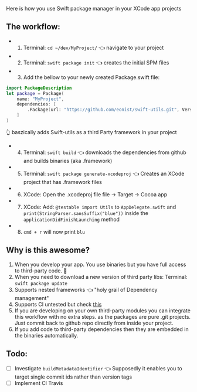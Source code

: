 Here is how you use Swift package manager in your XCode app projects<!--more--> 

## The workflow:  

- 1. Terminal: ``cd ~/dev/MyProject/`` 👈 navigate to your project  
- 2. Terminal: ``swift package init`` 👈 creates the initial SPM files    
- 3. Add the bellow to your newly created Package.swift file:   
```swift
import PackageDescription
let package = Package(
    name: "MyProject",
	dependencies: [
		.Package(url: "https://github.com/eonist/swift-utils.git", Version(0, 0, 0, prereleaseIdentifiers: ["alpha", "3"]))
    ]
)
```
👆 baszically adds Swift-utils as a third Party framework in your project    
- 4. Terminal: ``swift build`` 👈 downloads the dependencies from github and builds binaries (aka .framework)    
- 5. Terminal: ``swift package generate-xcodeproj`` 👈  Creates an XCode project that has .framework files  
- 6. XCode: Open the .xcodeproj file file -> Target -> Cocoa app  
- 7. XCode: Add: ``@testable import Utils`` to ``AppDelegate.swift`` and ``print(StringParser.sansSuffix("blue"))`` inside the ``applicationDidFinishLaunching`` method  
- 8. ``cmd + r`` will now print ``blu``  

## Why is this awesome?

1. When you develop your app. You use binaries but you have full access to third-party code. 🔑  
2. When you need to download a new version of third party libs: Terminal: ``swift package update``    
3. Supports nested frameworks 👈 "holy grail of Dependency management"   	 
4. Supports CI untested but check  [this](https://www.linkedin.com/pulse/apple-swift-package-manager-deep-dive-shashikant-jagtap) 
5. If you are developing on your own third-party modules you can integrate this workflow with no extra steps. as the packages are pure .git projects. Just commit back to github repo directly from inside your project.    
6. If you add code to third-party dependencies then they are embedded in the binaries automatically.   

## Todo:  
- [ ] Investigate ``buildMetadataIdentifier`` 👈 Supposedly it enables you to target single commit ids rather than version tags
- [ ] Implement CI Travis 
